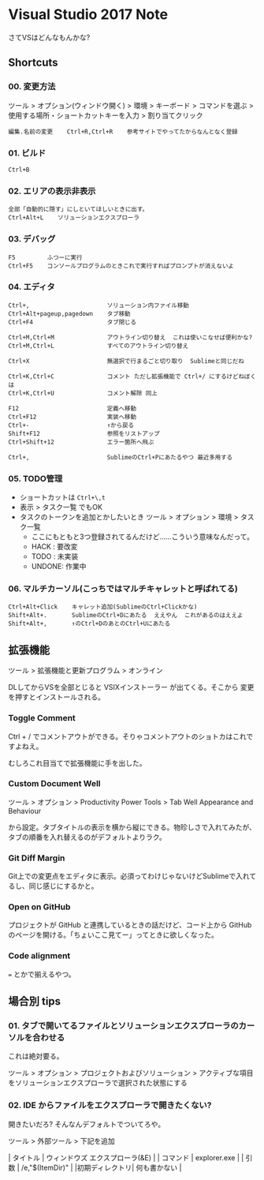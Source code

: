 
Visual Studio 2017 Note
===

さてVSはどんなもんかな?

## Shortcuts

### 00. 変更方法

ツール > オプション(ウィンドウ開く) > 環境 > キーボード >
コマンドを選ぶ > 使用する場所・ショートカットキーを入力 > 割り当てクリック

    編集.名前の変更    Ctrl+R,Ctrl+R    参考サイトでやってたからなんとなく登録

### 01. ビルド

    Ctrl+B

### 02. エリアの表示非表示

    全部「自動的に隠す」にしといてほしいときに出す。
    Ctrl+Alt+L    ソリューションエクスプローラ

### 03. デバッグ

    F5         ふつーに実行
    Ctrl+F5    コンソールプログラムのときこれで実行すればプロンプトが消えないよ

### 04. エディタ

    Ctrl+,                      ソリューション内ファイル移動
    Ctrl+Alt+pageup,pagedown    タブ移動
    Ctrl+F4                     タブ閉じる

    Ctrl+M,Ctrl+M               アウトライン切り替え  これは使いこなせば便利かな?
    Ctrl+M,Ctrl+L               すべてのアウトライン切り替え

    Ctrl+X                      無選択で行まるごと切り取り  Sublimeと同じだね

    Ctrl+K,Ctrl+C               コメント ただし拡張機能で Ctrl+/ にするけどねぼくは
    Ctrl+K,Ctrl+U               コメント解除 同上

    F12                         定義へ移動
    Ctrl+F12                    実装へ移動
    Ctrl+-                      ↑から戻る
    Shift+F12                   参照をリストアップ
    Ctrl+Shift+12               エラー箇所へ飛ぶ

    Ctrl+,                      SublimeのCtrl+Pにあたるやつ 最近多用する

### 05. TODO管理

- ショートカットは `Ctrl+\,t`
- 表示 > タスク一覧 でもOK
- タスクのトークンを追加とかしたいとき ツール > オプション > 環境 > タスク一覧
    - ここにもともと3つ登録されてるんだけど……こういう意味なんだって。
    - HACK  : 要改変
    - TODO  : 未実装
    - UNDONE: 作業中

### 06. マルチカーソル(こっちではマルチキャレットと呼ばれてる)

    Ctrl+Alt+Click    キャレット追加(SublimeのCtrl+Clickかな)
    Shift+Alt+.       SublimeのCtrl+Dにあたる  ええやん  これがあるのはええよ
    Shift+Alt+,       ↑のCtrl+DのあとのCtrl+Uにあたる

## 拡張機能

ツール > 拡張機能と更新プログラム > オンライン

DLしてからVSを全部とじると VSIXインストーラー が出てくる。そこから 変更 を押すとインストールされる。

### Toggle Comment

Ctrl + / でコメントアウトができる。そりゃコメントアウトのショトカはこれですよねえ。

むしろこれ目当てで拡張機能に手を出した。

### Custom Document Well

ツール > オプション > Productivity Power Tools > Tab Well Appearance and Behaviour

から設定。タブタイトルの表示を横から縦にできる。物珍しさで入れてみたが、タブの順番を入れ替えるのがデフォルトよりラク。

### Git Diff Margin

Git上での変更点をエディタに表示。必須ってわけじゃないけどSublimeで入れてるし、同じ感じにするかと。

### Open on GitHub

プロジェクトが GitHub と連携しているときの話だけど、コード上から GitHub のページを開ける。「ちょいここ見てー」ってときに欲しくなった。

### Code alignment

`=` とかで揃えるやつ。


## 場合別 tips

### 01. タブで開いてるファイルとソリューションエクスプローラのカーソルを合わせる

これは絶対要る。

ツール > オプション > プロジェクトおよびソリューション > アクティブな項目をソリューションエクスプローラで選択された状態にする

### 02. IDE からファイルをエクスプローラで開きたくない?

開きたいだろ? そんなんデフォルトでついてろや。

ツール > 外部ツール > 下記を追加

| タイトル     | ウィンドウズ エクスプローラ(&E) |
| コマンド     | explorer.exe           |
| 引数       | /e,"$(ItemDir)"        |
|初期ディレクトリ| 何も書かない              |

